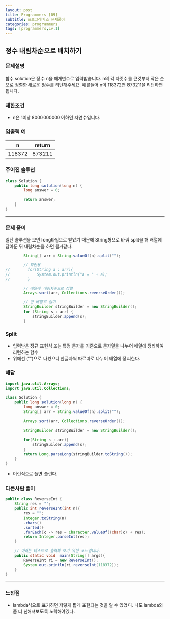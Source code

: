```yaml
---
layout: post
title: Programmers [09]
subtitle: 프로그래머스 문제풀이
categories: programmers
tags: [programmers,Lv.1]
---
```


## 정수 내림차순으로 배치하기

### 문제설명
함수 solution은 정수 n을 매개변수로 입력받습니다. n의 각 자릿수를 큰것부터 작은 순으로 정렬한 새로운 정수를 리턴해주세요. 예를들어 n이 118372면 873211을 리턴하면 됩니다.

### 제한조건 
- n은 1이상 8000000000 이하인 자연수입니다.

### 입출력 예 

| n      | return |
|--------|--------|
| 118372 | 873211 |

### 주어진 솔루션

```java
class Solution {
    public long solution(long n) {
        long answer = 0;
        
        return answer;
    }
}
```

---

### 문제 풀이

일단 솔루션을 보면 long타입으로 받았기 때문에 String형으로 바꿔 split을 해 배열에 담아둔 뒤 내림차순을 하면 될거같다.

```java
        String[] arr = String.valueOf(n).split("");

        // 확인용
//        for(String a : arr){
//            System.out.println("a = " + a);
//        }

        // 배열에 내림차순으로 정렬
        Arrays.sort(arr, Collections.reverseOrder());

        // 한 배열로 담기
        StringBuilder stringBuilder = new StringBuilder();
        for (String s : arr) {
            stringBuilder.append(s);
        }
```

### Split 
- 입력받은 정규 표현식 또는 특정 문자를 기준으로 문자열을 나누어 배열에 정리하여 리턴하는 함수
- 위에선 ("")으로 나눴으니 한글자씩 따로따로 나누어 배열에 정리한다.

### 해답

```java
import java.util.Arrays;
import java.util.Collections;

class Solution {
    public long solution(long n) {
        long answer = 0;
        String[] arr = String.valueOf(n).split("");
        
        Arrays.sort(arr, Collections.reverseOrder());
        
        StringBuilder stringBuilder = new StringBuilder();
        
        for(String s : arr){
            stringBuilder.append(s);
        }
        return Long.parseLong(stringBuilder.toString());
    }
}
```

- 이런식으로 풀면 풀린다.

### 다른사람 풀이

```java
public class ReverseInt {
    String res = "";
    public int reverseInt(int n){
        res = "";
        Integer.toString(n)
        .chars()
        .sorted()
        .forEach(c -> res = Character.valueOf((char)c) + res);
        return Integer.parseInt(res);
    }

    // 아래는 테스트로 출력해 보기 위한 코드입니다.
    public static void  main(String[] args){
        ReverseInt ri = new ReverseInt();
        System.out.println(ri.reverseInt(118372));
    }
}
```

---
### 느낀점 

- lambda식으로 표기하면 저렇게 짧게 표현되는 것을 알 수 있었다. 나도 lambda와 좀 더 친해져보도록 노력해야겠다.